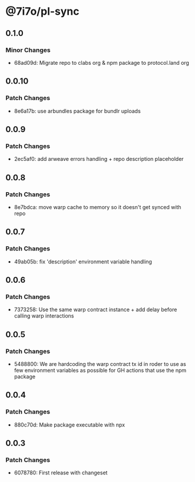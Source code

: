 # @7i7o/pl-sync

## 0.1.0

### Minor Changes

-   68ad09d: Migrate repo to clabs org & npm package to protocol.land org

## 0.0.10

### Patch Changes

-   8e6a17b: use arbundles package for bundlr uploads

## 0.0.9

### Patch Changes

-   2ec5af0: add arweave errors handling + repo description placeholder

## 0.0.8

### Patch Changes

-   8e7bdca: move warp cache to memory so it doesn't get synced with repo

## 0.0.7

### Patch Changes

-   49ab05b: fix 'description' environment variable handling

## 0.0.6

### Patch Changes

-   7373258: Use the same warp contract instance + add delay before calling warp interactions

## 0.0.5

### Patch Changes

-   5488800: We are hardcoding the warp contract tx id in roder to use as few environment variables as possible for GH actions that use the npm package

## 0.0.4

### Patch Changes

-   880c70d: Make package executable with npx

## 0.0.3

### Patch Changes

-   6078780: First release with changeset
